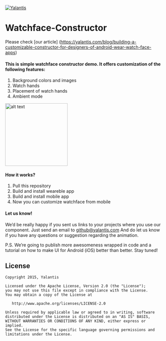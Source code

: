 [![Yalantis](https://github.com/Yalantis/Watchface-Constructor/blob/master/badge.png)](https://yalantis.com/?utm_source=github)

# Watchface-Constructor
Please check [our article] 
(https://yalantis.com/blog/building-a-customizable-constructor-for-designers-of-android-wear-watch-face-apps)

#### This is simple watchface constructor demo. It offers customization of the following features:

1. Background colors and images
2. Watch hands 
3. Placement of watch hands   
4. Ambient mode 

<img src="https://github.com/Yalantis/Watchface-Constructor/blob/master/app_watch_dribbble.gif" alt="alt text" style="width:200;height:200">

#### How it works?

1. Pull this repository
2. Build and install weareble app
3. Build and install mobile app
4. Now you can customize watchface from mobile

#### Let us know!

We’d be really happy if you sent us links to your projects where you use our component. Just send an email to github@yalantis.com And do let us know if you have any questions or suggestion regarding the animation. 

P.S. We’re going to publish more awesomeness wrapped in code and a tutorial on how to make UI for Android (iOS) better than better. Stay tuned!

## License

    Copyright 2015, Yalantis

    Licensed under the Apache License, Version 2.0 (the "License");
    you may not use this file except in compliance with the License.
    You may obtain a copy of the License at

       http://www.apache.org/licenses/LICENSE-2.0

    Unless required by applicable law or agreed to in writing, software
    distributed under the License is distributed on an "AS IS" BASIS,
    WITHOUT WARRANTIES OR CONDITIONS OF ANY KIND, either express or implied.
    See the License for the specific language governing permissions and
    limitations under the License.

